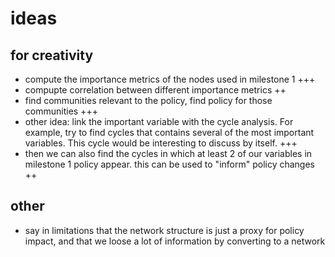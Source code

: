 # ideas

## for creativity
* compute the importance metrics of the nodes used in milestone 1 +++
* compupte correlation between different importance metrics ++
* find communities relevant to the policy, find policy for those communities +++
* other idea: link the important variable with the cycle analysis. For example, try to find cycles that contains several of the most important variables. This cycle would be interesting to discuss by itself. +++
* then we can also find the cycles in which at least 2 of our variables in milestone 1 policy appear. this can be used to "inform" policy changes ++

## other
* say in limitations that the network structure is just a proxy for policy impact, and that we loose a lot of information by converting to a network